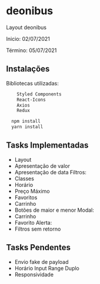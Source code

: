 # deonibus

Layout deonibus

Inicio: 02/07/2021

Término: 05/07/2021

## Instalações

Bibliotecas utilizadas:

```bash
    Styled Components
    React-Icons
    Axios
    Redux
```

```bash
  npm install
  yarn install
```

## Tasks Implementadas

- Layout
- Apresentação de valor
- Apresentação de data
  Filtros:
- Classes
- Horário
- Preço Máximo
- Favoritos
- Carrinho
- Botões de maior e menor
  Modal:
- Carrinho
- Favorito
  Alerta:
- Filtros sem retorno

## Tasks Pendentes

- Envio fake de payload
- Horário Input Range Duplo
- Responsividade
